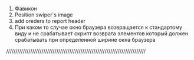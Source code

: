 1. Фавикон
2. Position swiper`s image
3. add oreders to report header
4. При каком то случае окно браузера возвращается к стандартому виду и не срабатывает скрипт возврата элементов который должен срабатывать при определенной ширине окна браузера

///////////////////////////////////////////////////////////////////////////
